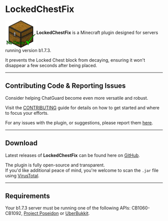 # LockedChestFix
<p><img align="middle" width="100" src="assets/LockedChestFix.png" alt="LockedChestFix"><b>LockedChestFix</b> is a Minecraft plugin designed for servers running version b1.7.3.</p>
It prevents the Locked Chest block from decaying, ensuring it won't disappear a few seconds after being placed.

---
## Contributing Code & Reporting Issues
Consider helping ChatGuard become even more versatile and robust.

Visit the [CONTRIBUTING](https://github.com/AleksandarHaralanov/LockedChestFix/blob/master/.github/CONTRIBUTING.md) guide for details on how to get started and where to focus your efforts.

For any issues with the plugin, or suggestions, please report them [here](https://github.com/AleksandarHaralanov/ChatGuard/issues).

---
## Download
Latest releases of **LockedChestFix** can be found here on [GitHub](https://github.com/AleksandarHaralanov/LockedChestFix/releases).<br>

The plugin is fully open-source and transparent.<br>
If you'd like additional peace of mind, you're welcome to scan the `.jar` file using [VirusTotal](https://www.virustotal.com/gui/home/upload).

---
## Requirements
Your b1.7.3 server must be running one of the following APIs: CB1060-CB1092, [Project Poseidon](https://github.com/retromcorg/Project-Poseidon) or [UberBukkit](https://github.com/Moresteck/Project-Poseidon-Uberbukkit).
